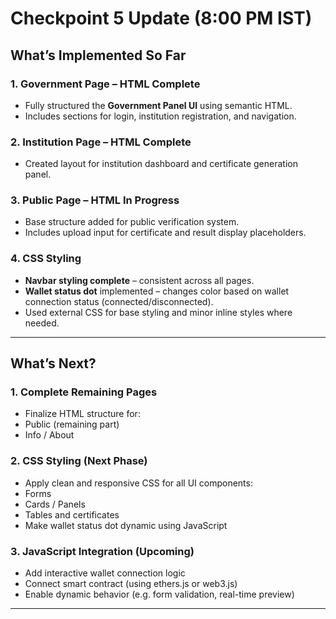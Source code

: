 # Checkpoint 5 Update (8:00 PM IST)

## What’s Implemented So Far

### 1. Government Page – HTML Complete
- Fully structured the **Government Panel UI** using semantic HTML.
- Includes sections for login, institution registration, and navigation.

### 2. Institution Page – HTML Complete
- Created layout for institution dashboard and certificate generation panel.

### 3. Public Page – HTML In Progress
- Base structure added for public verification system.
- Includes upload input for certificate and result display placeholders.

### 4. CSS Styling
-  **Navbar styling complete** – consistent across all pages.
-  **Wallet status dot** implemented – changes color based on wallet connection status (connected/disconnected).
- Used external CSS for base styling and minor inline styles where needed.

---

## What’s Next?

### 1. Complete Remaining Pages
  - Finalize HTML structure for:
  - Public (remaining part)
  - Info / About

### 2. CSS Styling (Next Phase)
  - Apply clean and responsive CSS for all UI components:
  - Forms
  - Cards / Panels
  - Tables and certificates
  - Make wallet status dot dynamic using JavaScript

### 3. JavaScript Integration (Upcoming)
- Add interactive wallet connection logic
- Connect smart contract (using ethers.js or web3.js)
- Enable dynamic behavior (e.g. form validation, real-time preview)

---

